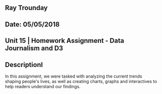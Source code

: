 ## Ray Trounday
## Date: 05/05/2018
## Unit 15 | Homework Assignment - Data Journalism and D3

## DescriptionI

In this assignment, we were tasked with analyzing the current trends shaping people's lives, as well as creating charts, graphs and interactives to help readers understand our findings.